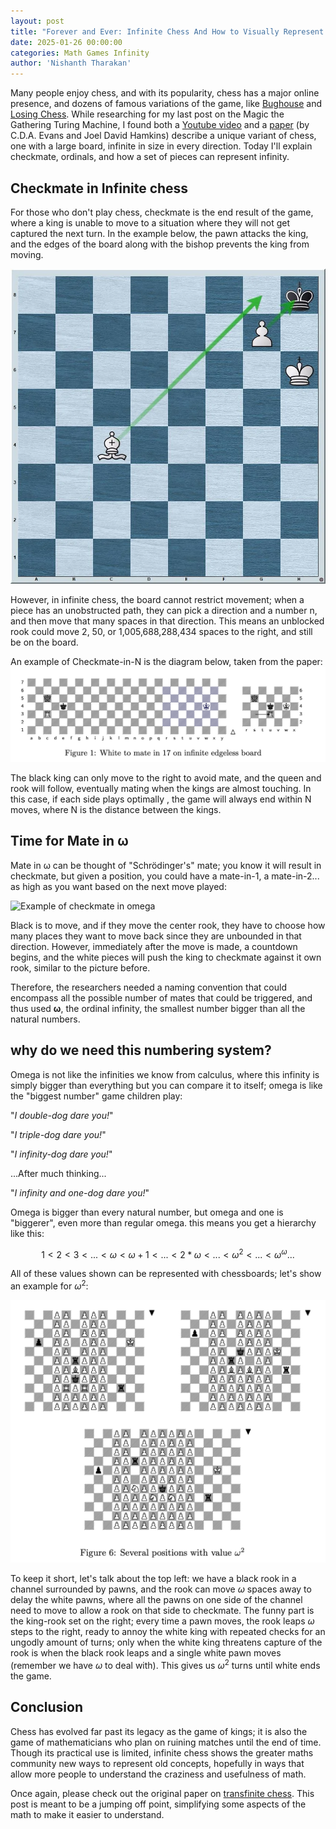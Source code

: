 ```yaml
---
layout: post
title: "Forever and Ever: Infinite Chess And How to Visually Represent Infinity"
date: 2025-01-26 00:00:00
categories: Math Games Infinity
author: 'Nishanth Tharakan'
---
```


<script type="text/x-mathjax-config">
  MathJax.Hub.Config({
    tex2jax: {
      inlineMath: [ ['$','$'], ["\\(","\\)"] ],
      processEscapes: true
    }
  });
</script>


<script type="text/javascript" charset="utf-8" 
src="https://cdn.mathjax.org/mathjax/latest/MathJax.js?config=TeX-AMS-MML_HTMLorMML,
https://vincenttam.github.io/javascripts/MathJaxLocal.js"></script>


Many people enjoy chess, and with its popularity, chess has a major online presence, and dozens of famous variations of the game, like [Bughouse] and [Losing Chess]. While researching for my last post on the Magic the Gathering Turing Machine, I found both a [Youtube video] and a [paper] (by C.D.A. Evans and Joel David Hamkins) describe a unique variant of chess, one with a large board, infinite in size in every direction. Today I'll explain checkmate, ordinals, and how a set of pieces can represent infinity.

## Checkmate in Infinite chess

For those who don't play chess, checkmate is the end result of the game, where a king is unable to move to a situation where they will not get captured the next turn. In the example below, the pawn attacks the king, and the edges of the board along with the bishop prevents the king from moving. 

<img alt="Example of checkmate" src='https://raw.githubusercontent.com/qerty2006/qerty2006.github.io/refs/heads/main/_site/assets/images/checkmateex.webp'/>


However, in infinite chess, the board cannot restrict movement; when a piece has an unobstructed path, they can pick a direction and a number n, and then move that many spaces in that direction. This means an unblocked rook could move 2, 50, or 1,005,688,288,434 spaces to the right, and still be on the board.

An example of Checkmate-in-N is the diagram below, taken from the paper: 
<img alt="Example of checkmate" src='https://raw.githubusercontent.com/qerty2006/qerty2006.github.io/refs/heads/main/_site/assets/images/mateinn.png'/>

The black king can only move to the right to avoid mate, and the queen and rook will follow, eventually mating when the kings are almost touching. In this case, if each side plays optimally , the game will always end within N moves, where N is the distance between the kings.

## Time for Mate in ω

Mate in ω can be thought of "Schrödinger's" mate; you know it will result in checkmate, but given a position, you could have a mate-in-1, a mate-in-2... as high as you want based on the next move played:

<img alt="Example of checkmate in omega" src='https://raw.githubusercontent.com/qerty2006/qerty2006.github.io/refs/heads/main/_site/assets/images/mateinω.png'/>

Black is to move, and if they move the center rook, they have to choose how many places they want to move back since they are unbounded in that direction. However, immediately after the move is made, a countdown begins, and the white pieces will push the king to checkmate against it own rook, similar to the picture before.

Therefore, the researchers needed a naming convention that could encompass all the possible number of mates that could be triggered, and thus used **ω**, the ordinal infinity, the smallest number bigger than all the natural numbers.

## why do we need this numbering system?

Omega is not like the infinities we know from calculus, where this infinity is simply bigger than everything but you can compare it to itself; omega is like the "biggest number" game children play:

"*I double-dog dare you!*"

"*I triple-dog dare you!*"

"*I infinity-dog dare you!*"

...After much thinking...

"*I infinity and one-dog dare you!*"

Omega is bigger than every natural number, but omega and one is "biggerer", even more than regular omega. this means you get a hierarchy like this:

$$ 1 < 2 < 3 < ... < \omega < \omega + 1  < ... < 2*\omega < ... < \omega^2 < ... < \omega^{\omega}... $$

All of these values shown can be represented with chessboards; let's show an example for $\omega^2$:

<img alt="Example of checkmate in omega^2" src='https://raw.githubusercontent.com/qerty2006/qerty2006.github.io/refs/heads/main/_site/assets/images/omega2.png'/>

To keep it short, let's talk about the top left: we have a black rook in a channel surrounded by pawns, and the rook can move $\omega$ spaces away to delay the white pawns, where all the pawns on one side of the channel need to move to allow a rook on that side to checkmate. The funny part is the king-rook set on the right; every time a pawn moves, the rook leaps $\omega$ steps to the right, ready to annoy the white king with repeated checks for an ungodly amount of turns; only when the white king threatens capture of the rook is when the black rook leaps and a single white pawn moves (remember we have $\omega$ to deal with). This gives us $\omega^2$ turns until white ends the game. 

## Conclusion

Chess has evolved far past its legacy as the game of kings; it is also the game of mathematicians who plan on ruining matches until the end of time. Though its practical use is limited, infinite chess shows the greater maths community new ways to represent old concepts, hopefully in ways that allow more people to understand the craziness and usefulness of math. 

Once again, please check out the original paper on [transfinite chess]. This post is meant to be a jumping off point, simplifying some aspects of the math to make it easier to understand.

[transfinite chess]: https://arxiv.org/pdf/1302.4377
[Bughouse]: https://en.wikipedia.org/wiki/Bughouse_chess
[Losing Chess]: https://en.wikipedia.org/wiki/Losing_chess
[Youtube video]:https://www.youtube.com/watch?v=b-Bb_TyhC1A
[paper]: https://arxiv.org/pdf/1302.4377